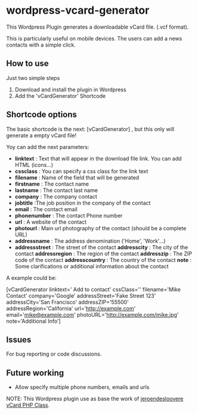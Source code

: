 # wordpress-vcard-generator

This Wordpress Plugin generates a downloadable vCard file. (.vcf format).

This is particularly useful on mobile devices. The users can add a news contacts with a simple click.

## How to use

Just two simple steps

1. Download and install the plugin in Wordpress
2. Add the 'vCardGenerator' Shortcode

## Shortcode options

The basic shortcode is the next: [vCardGenerator] , but this only will generate a empty vCard file!

Yoy can add the next parameters:

- **linktext** : Text that will appear in the download file link. You can add HTML (icons...)
- **cssclass** : You can specify a css class for the link text
- **filename** : Name of the field that will be generated
- **firstname** : The contact name
- **lastname** : The contact last name
- **company** : The company contact
- **jobtitle** :The job position in the company of the contact
- **email** : The contact email
- **phonenumber** : The contact Phone number
- **url** : A website of the contact
- **photourl** : Main url photography of the contact (should be a complete URL)
- **addressname** : The address denomination ('Home', 'Work'...)
- **addressstreet** : The street  of the contact
 **addresscity** : The city  of the contact
 **addressregion** : The region  of the contact
 **addresszip** : The ZIP code  of the contact
 **addresscountry** : The country of the contact
 **note** : Some clarifications or additional information about the contact
 
 
A example could be: 

[vCardGenerator linktext='<i class="fa fa-user-plus"></i> Add to contact</a>' cssClass='' filename='Mike Contact' company='Google' addressStreet='Fake Street 123' addressCity='San Francisco' addressZIP='55500' addressRegion='California' url='http://example.com'  email='mike@example.com'  photoURL='http://example.com/mike.jpg' note='Additional Info'] 

## Issues

For bug reporting or code discussions.

## Future working
- Allow specify multiple phone numbers, emails and urls

NOTE: This Wordpress plugin use as base the work of  [jeroendesloovere vCard PHP Class](https://github.com/jeroendesloovere/vcard).

